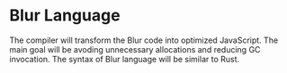 # Blur Language

The compiler will transform the Blur code into optimized JavaScript. The main goal will be avoding unnecessary allocations and reducing GC invocation. The syntax of Blur language will be similar to Rust.
